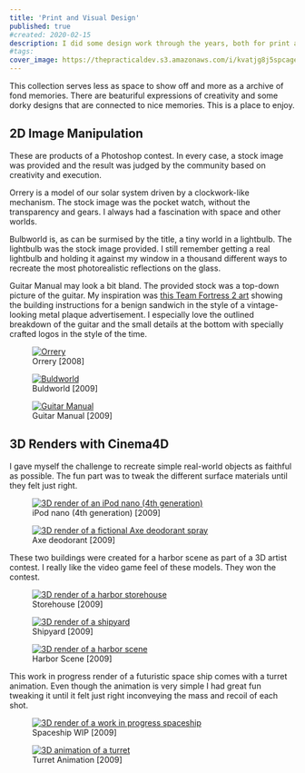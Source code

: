 ```yaml
---
title: 'Print and Visual Design'
published: true
#created: 2020-02-15
description: I did some design work through the years, both for print and web, that I still treasure
#tags:
cover_image: https://thepracticaldev.s3.amazonaws.com/i/kvatjg8j5spcage2jeuj.jpg
---
```


This collection serves less as space to show off and more as a archive of fond memories. There are beaturiful expressions of creativity and some dorky designs that are connected to nice memories. This is a place to enjoy.

## 2D Image Manipulation

These are products of a Photoshop contest. In every case, a stock image was provided and the result was judged by the community based on creativity and execution.

Orrery is a model of our solar system driven by a clockwork-like mechanism. The stock image was the pocket watch, without the transparency and gears. I always had a fascination with space and other worlds.

Bulbworld is, as can be surmised by the title, a tiny world in a lightbulb. The lightbulb was the stock image provided. I still remember getting a real lightbulb and holding it against my window in a thousand different ways to recreate the most photorealistic reflections on the glass.

Guitar Manual may look a bit bland. The provided stock was a top-down picture of the guitar. My inspiration was [this Team Fortress 2 art](https://wiki.teamfortress.com/wiki/Sandvich/de#/media/File:Meetthesandvich4.PNG) showing the building instructions for a benign sandwich in the style of a vintage-looking metal plaque advertisement. I especially love the outlined breakdown of the guitar and the small details at the bottom with specially crafted logos in the style of the time.

<div class="flex items-stretch mb-4">
  <figure>
    <a href="/img/work/2d-orrery.jpg">
      <img
        class="max-h-64 rounded"
        src="/img/work/2d-orrery-480.jpg"
        srcset="/img/work/2d-orrery-480.jpg 480w, /img/work/2d-orrery-640.jpg 640w, /img/work/2d-orrery-960.jpg 960w, /img/work/2d-orrery.jpg"
        alt="Orrery"
      />
    </a>
    <figcaption>Orrery [2008]</figcaption>
  </figure>
  <figure class="ml-3">
    <a href="/img/work/2d-bulbworld.jpg">
      <img
        class="max-h-64 rounded"
        src="/img/work/2d-bulbworld-480.jpg"
        srcset="/img/work/2d-bulbworld-480.jpg 480w, /img/work/2d-bulbworld-640.jpg 640w, /img/work/2d-bulbworld-960.jpg 960w, /img/work/2d-bulbworld.jpg"
        alt="Buldworld"
      />
    </a>
    <figcaption>Buldworld [2009]</figcaption>
  </figure>
  <figure class="ml-3">
    <a href="/img/work/2d-guitar-manual.jpg">
      <img
        class="max-h-64 rounded"
        src="/img/work/2d-guitar-manual-480.jpg"
        srcset="/img/work/2d-guitar-manual-480.jpg 480w, /img/work/2d-guitar-manual-640.jpg 640w, /img/work/2d-guitar-manual-960.jpg 960w, /img/work/2d-guitar-manual.jpg"
        alt="Guitar Manual"
      />
    </a>
    <figcaption>Guitar Manual [2009]</figcaption>
  </figure>
</div>

## 3D Renders with Cinema4D

I gave myself the challenge to recreate simple real-world objects as faithful as possible. The fun part was to tweak the different surface materials until they felt just right.

<div class="flex items-stretch mb-4">
  <figure class="">
    <a href="/img/work/3d-ipod-nano.jpg">
      <img
        class="max-h-64 rounded"
        src="/img/work/3d-ipod-nano-480.jpg"
        srcset="/img/work/3d-ipod-nano-480.jpg 480w, /img/work/3d-ipod-nano-640.jpg 640w, /img/work/3d-ipod-nano-960.jpg 960w, /img/work/3d-ipod-nano.jpg"
        alt="3D render of an iPod nano (4th generation)"
      />
    </a>
    <figcaption>iPod nano (4th generation) [2009]</figcaption>
  </figure>
  <figure class="ml-3">
    <a href="/img/work/3d-axe-deodorant.jpg">
      <img
        class="max-h-64 rounded"
        src="/img/work/3d-axe-deodorant-480.jpg"
        srcset="/img/work/3d-axe-deodorant-480.jpg 480w, /img/work/3d-axe-deodorant-640.jpg 640w, /img/work/3d-axe-deodorant-960.jpg 960w, /img/work/3d-axe-deodorant.jpg"
        alt="3D render of a fictional Axe deodorant spray"
      />
    </a>
    <figcaption>Axe deodorant [2009]</figcaption>
  </figure>
</div>

These two buildings were created for a harbor scene as part of a 3D artist contest. I really like the video game feel of these models. They won the contest.

<div class="flex items-stretch mb-4">
  <figure class="">
    <a href="/img/work/3d-harbor-storehouse.jpg">
      <img
        class="max-h-64 rounded"
        src="/img/work/3d-harbor-storehouse-480.jpg"
        srcset="/img/work/3d-harbor-storehouse-480.jpg 480w, /img/work/3d-harbor-storehouse-640.jpg 640w, /img/work/3d-harbor-storehouse-960.jpg 960w, /img/work/3d-harbor-storehouse.jpg"
        alt="3D render of a harbor storehouse"
      />
    </a>
    <figcaption>Storehouse [2009]</figcaption>
  </figure>
  <figure class="ml-3">
    <a href="/img/work/3d-harbor-shipyard.jpg">
      <img
        class="max-h-64 rounded"
        src="/img/work/3d-harbor-shipyard-480.jpg"
        srcset="/img/work/3d-harbor-shipyard-480.jpg 480w, /img/work/3d-harbor-shipyard-640.jpg 640w, /img/work/3d-harbor-shipyard-960.jpg 960w, /img/work/3d-harbor-shipyard.jpg"
        alt="3D render of a shipyard"
      />
    </a>
    <figcaption>Shipyard [2009]</figcaption>
  </figure>
  <figure class="ml-3">
    <a href="/img/work/3d-harbor-scene.jpg">
      <img
        class="max-h-64 rounded"
        src="/img/work/3d-harbor-scene-480.jpg"
        srcset="/img/work/3d-harbor-scene-480.jpg 480w, /img/work/3d-harbor-scene-640.jpg 640w, /img/work/3d-harbor-scene-960.jpg 960w, /img/work/3d-harbor-scene.jpg"
        alt="3D render of a harbor scene"
      />
    </a>
    <figcaption>Harbor Scene [2009]</figcaption>
  </figure>
</div>

This work in progress render of a futuristic space ship comes with a turret animation. Even though the animation is very simple I had great fun tweaking it until it felt just right inconveying the mass and recoil of each shot.

<div class="flex items-stretch mb-4">
  <figure class="">
    <a href="/img/work/3d-spaceship-feme.jpg">
      <img
        class="max-h-64 rounded"
        src="/img/work/3d-spaceship-feme-480.jpg"
        srcset="/img/work/3d-spaceship-feme-480.jpg 480w, /img/work/3d-spaceship-feme-640.jpg 640w, /img/work/3d-spaceship-feme.jpg"
        alt="3D render of a work in progress spaceship"
      />
    </a>
    <figcaption>Spaceship WIP [2009]</figcaption>
  </figure>
  <figure class="ml-3">
    <a href="/img/work/3d-turret-animation.gif">
      <img
        class="max-h-64 rounded"
        src="/img/work/3d-turret-animation.gif"
        alt="3D animation of a turret"
      />
    </a>
    <figcaption>Turret Animation [2009]</figcaption>
  </figure>
</div>

<!-- ## Print Design -->

<!-- ## Logo Design -->

<!-- ## User Interfaces -->



<!--
- wedding invitation + programm
- mission institute boardgame
- some of the logos
- podcast cover art
-->


